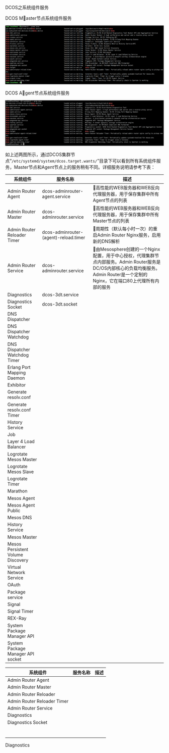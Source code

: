 DCOS之系统组件服务

DCOS Master节点系统组件服务

![](/assets/dcos_system_components.png)

DCOS Agent节点系统组件服务

![](/assets/dcos_system_components_agent.png)

如上述两图所示，通过DCOS集群节点“`/etc/systemd/system/dcos.target.wants/`”目录下可以看到所有系统组件服务，Master节点和Agent节点上的服务稍有不同。详细服务说明请参考下表：

| 系统组件 | 服务名称 | 描述 |
| --- | --- | --- |
| Admin Router Agent | dcos-adminrouter-agent.service | 高性能的WEB服务器和WEB反向代理服务器，用于保存集群中所有Agent节点的列表 |
| Admin Router Master | dcos-adminrouter.service | 高性能的WEB服务器和WEB反向代理服务器，用于保存集群中所有Master节点的列表 |
| Admin Router Reloader Timer | dcos-adminrouter-\(agent\)-reload.timer | 周期性（默认每小时一次）的重启Admin Router Nginx服务，启用新的DNS解析 |
| Admin Router Service | dcos-adminrouter.service | 由Mesosphere创建的一个Nginx配置，用于中心授权，代理集群节点内部服务。Admin Router服务是DC\/OS内部核心的负载均衡服务。Admin Router是一个定制的Nginx，它在端口80上代理所有内部的服务 |
| Diagnostics | dcos-3dt.service |  |
| Diagnostics Socket | dcos-3dt.socket |  |
| DNS Dispatcher |  |  |
| DNS Dispatcher Watchdog |  |  |
| DNS Dispatcher Watchdog Timer |  |  |
| Erlang Port Mapping Daemon |  |  |
| Exhibitor |  |  |
| Generate resolv.conf |  |  |
| Generate resolv.conf Timer |  |  |
| History Service |  |  |
| Job |  |  |
| Layer 4 Load Balancer |  |  |
| Logrotate Mesos Master |  |  |
| Logrotate Mesos Slave |  |  |
| Logrotate Timer |  |  |
| Marathon |  |  |
| Mesos Agent |  |  |
| Mesos Agent Public |  |  |
| Mesos DNS |  |  |
| History Service |  |  |
| Mesos Master |  |  |
| Mesos Persistent Volume Discovery |  |  |
| Virtual Network Service |  |  |
| OAuth |  |  |
| Package service |  |  |
| Signal |  |  |
| Signal Timer |  |  |
| REX-Ray |  |  |
| System Package Manager API |  |  |
| System Package Manager API socket |  |  |



| 系统组件 | 服务名称 | 描述 |
| --- | --- | --- |
| Admin Router Agent |  |  |
| Admin Router Master |  |  |
| Admin Router Reloader |  |  |
| Admin Router Reloader Timer |  |  |
| Admin Router Service |  |  |
| Diagnostics |  |  |
| Diagnostics Socket |  |  |
|  |  |  |
|  |  |  |
|  |  |  |
|  |  |  |
|  |  |  |
|  |  |  |
|  |  |  |

Diagnostics

